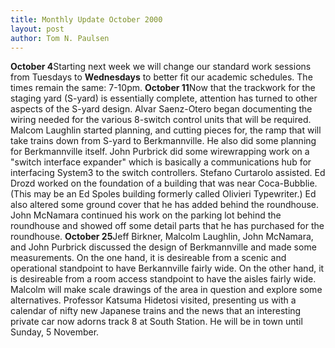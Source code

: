 ```yaml
---
title: Monthly Update October 2000 
layout: post
author: Tom N. Paulsen
---
```




 **October 4**Starting next week we will change our standard work sessions from Tuesdays to **Wednesdays** to better fit our academic schedules. The times remain the same: 7\-10pm.  **October 11**Now that the trackwork for the staging yard (S\-yard) is essentially complete, attention has turned to other aspects of the S\-yard design. Alvar Saenz\-Otero began documenting the wiring needed for the various 8\-switch control units that will be required. Malcom Laughlin started planning, and cutting pieces for, the ramp that will take trains down from S\-yard to Berkmannville. He also did some planning for Berkmannville itself.  John Purbrick did some wirewrapping work on a "switch interface expander" which is basically a communications hub for interfacing System3 to the switch controllers. Stefano Curtarolo assisted.  Ed Drozd worked on the foundation of a building that was near Coca\-Bubblie. (This may be an Ed Spoles building formerly called Olivieri Typewriter.) Ed also altered some ground cover that he has added behind the roundhouse. John McNamara continued his work on the parking lot behind the roundhouse and showed off some detail parts that he has purchased for the roundhouse. **October 25**Jeff Birkner, Malcolm Laughlin, John McNamara, and John Purbrick discussed the design of Berkmannville and made some measurements. On the one hand, it is desireable from a scenic and operational standpoint to have Berkannville fairly wide. On the other hand, it is desireable from a room access standpoint to have the aisles fairly wide. Malcolm will make scale drawings of the area in question and explore some alternatives. Professor Katsuma Hidetosi visited, presenting us with a calendar of nifty new Japanese trains and the news that an interesting private car now adorns track 8 at South Station. He will be in town until Sunday, 5 November.   